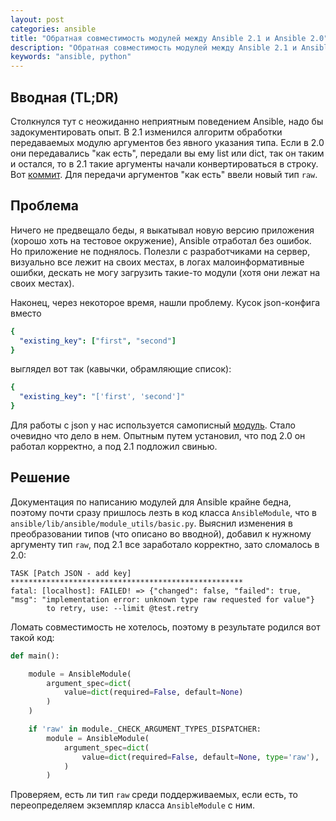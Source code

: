 ```yaml
---
layout: post
categories: ansible
title: "Обратная совместимость модулей между Ansible 2.1 и Ansible 2.0"
description: "Обратная совместимость модулей между Ansible 2.1 и Ansible 2.0"
keywords: "ansible, python"
---
```


## Вводная (TL;DR)

Столкнулся тут с неожиданно неприятным поведением Ansible, надо бы задокументировать опыт. В 2.1 изменился алгоритм обработки передаваемых модулю аргументов без явного указания типа. Если в 2.0 они передавались "как есть", передали вы ему list или dict, так он таким и остался, то в 2.1 такие аргументы начали конвертироваться в строку. Вот [коммит](https://github.com/ansible/ansible/commit/62765858825173dd532827fe4c1dfb246eb8db47#diff-90085fdcec6ed8b273ba885eaee60328). Для передачи аргументов "как есть" ввели новый тип `raw`.

## Проблема

Ничего не предвещало беды, я выкатывал новую версию приложения (хорошо хоть на тестовое окружение), Ansible отработал без ошибок. Но приложение не поднялось. Полезли с разработчиками на сервер, визуально все лежит на своих местах, в логах малоинформативные ошибки, дескать не могу загрузить такие-то модули (хотя они лежат на своих местах).

Наконец, через некоторое время, нашли проблему. Кусок json-конфига вместо 

```yaml
{
  "existing_key": ["first", "second"]
}
```

выглядел вот так (кавычки, обрамляющие список):

```yaml
{
  "existing_key": "['first', 'second']"
}
```

Для работы с json у нас используется самописный [модуль](https://github.com/UnitedTraders/ansible-role-jsonpatch). Стало очевидно что дело в нем. Опытным путем установил, что под 2.0 он работал корректно, а под 2.1 подложил свинью. 

## Решение

Документация по написанию модулей для Ansible крайне бедна, поэтому почти сразу пришлось лезть в код класса `AnsibleModule`, что в `ansible/lib/ansible/module_utils/basic.py`. Выяснил изменения в преобразовании типов (что описано во вводной), добавил к нужному аргументу тип `raw`, под 2.1 все заработало корректно, зато сломалось в 2.0:

```
TASK [Patch JSON - add key] ****************************************************
fatal: [localhost]: FAILED! => {"changed": false, "failed": true, "msg": "implementation error: unknown type raw requested for value"}
        to retry, use: --limit @test.retry
```

Ломать совместимость не хотелось, поэтому в результате родился вот такой код:

```python
def main():

    module = AnsibleModule(
        argument_spec=dict(
            value=dict(required=False, default=None)
        )
    )

    if 'raw' in module._CHECK_ARGUMENT_TYPES_DISPATCHER:
        module = AnsibleModule(
            argument_spec=dict(
                value=dict(required=False, default=None, type='raw'),
            )
        )
```
Проверяем, есть ли тип ﻿⁠⁠⁠⁠`raw﻿⁠⁠⁠⁠` среди поддерживаемых, если есть, то переопределяем экземпляр класса ﻿⁠⁠⁠⁠`AnsibleModule﻿⁠⁠⁠⁠` с ним. 